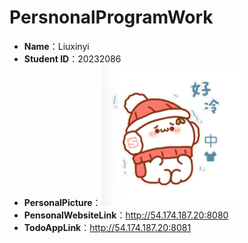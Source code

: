 # PersnonalProgramWork  
- **Name**：Liuxinyi
- **Student ID**：20232086  
- **PersonalPicture**：![img](profile.jpg)  
- **PensonalWebsiteLink**：http://54.174.187.20:8080  
- **TodoAppLink**：http://54.174.187.20:8081    
